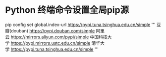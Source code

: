 # Python 终端命令设置全局pip源
pip config set global.index-url https://pypi.tuna.tsinghua.edu.cn/simple
'''
豆瓣(douban) https://pypi.douban.com/simple
阿里云 https://mirrors.aliyun.com/pypi/simple
中国科技大学 https://pypi.mirrors.ustc.edu.cn/simple
清华大学 https://pypi.tuna.tsinghua.edu.cn/simple
'''
